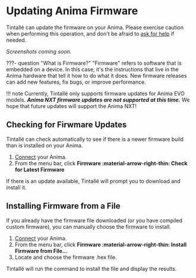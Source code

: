 # Updating Anima Firmware

Tintallë can update the firmware on your Anima. Please exercise caution when performing this operation, and don't be afraid to [ask for help](../troubleshooting/gettinghelp.md) if needed.

*Screenshots coming soon.*

???- question "What is Firmware?"
    "Firmware" refers to software that is embedded on a device. In this case, it's the instructions that live in the Anima hardware that tell it how to do what it does. New firmware releases can add new features, fix bugs, or improve performance.

!!! note
    Currently, Tintallë only supports firmware updates for Anima EVO models. ***Anima NXT firmware updates are not supported at this time.*** We hope that future updates will support the Anima NXT!

## Checking for Firwmare Updates

Tintallë can check automatically to see if there is a newer firmware build than is installed on your Anima.

1. [Connect](../general/connecting.md) your Anima.
2. From the menu bar, click **Firmware :material-arrow-right-thin: Check for Latest Firmware**

If there is an update available, Tintallë will prompt you to download and install it.

## Installing Firmware from a File

If you already have the firmware file downloaded (or you have compiled custom firmware), you can manually choose the firmware to install.

1. [Connect](../general/connecting.md) your Anima.
2. From the menu bar, click **Firmware :material-arrow-right-thin: Install Firmware from File...**
3. Locate and choose the firmware .hex file.

Tintallë will run the command to install the file and display the results.